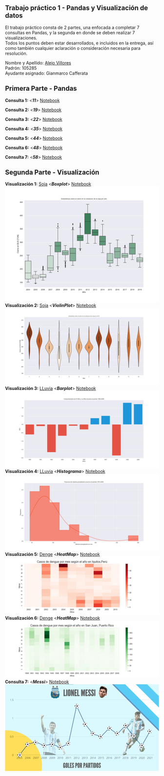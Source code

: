 Trabajo práctico 1 - Pandas y Visualización de datos
---

El trabajo práctico consta de 2 partes, una enfocada a completar 7 consultas en Pandas, y la
segunda en donde se deben realizar 7 visualizaciones. \
Todos los puntos deben estar desarrollados, e incluidos en la entrega, así como también cualquier aclaración o consideración
necesaria para resolución.

Nombre y Apellido: [Alejo Villores](https://github.com/alejovillores) \
Padrón: 105285 \
Ayudante asignado: Gianmarco Cafferata

## Primera Parte - Pandas
**Consulta 1:**  <***11***>  [Notebook](https://github.com/alejovillores/tp1_villores_alejo_pandas_visu/blob/main/pandas_consultas/ejercicio_11.ipynb) 

**Consulta 2:**  <***19***>  [Notebook](https://github.com/alejovillores/tp1_villores_alejo_pandas_visu/blob/main/pandas_consultas/ejercicio_19.ipynb) 

**Consulta 3:**  <***22***>  [Notebook](https://github.com/alejovillores/tp1_villores_alejo_pandas_visu/blob/main/pandas_consultas/ejercicio_22.ipynb) 

**Consulta 4:**  <***35***>  [Notebook](https://github.com/alejovillores/tp1_villores_alejo_pandas_visu/blob/main/pandas_consultas/ejercicio_35.ipynb) 

**Consulta 5:**  <***44***>  [Notebook](https://github.com/alejovillores/tp1_villores_alejo_pandas_visu/blob/main/pandas_consultas/ejercicio_44.ipynb) 

**Consulta 6:**  <***48***>  [Notebook](https://github.com/alejovillores/tp1_villores_alejo_pandas_visu/blob/main/pandas_consultas/ejercicio_48.ipynb) 

**Consulta 7:**  <***58***>  [Notebook](https://github.com/alejovillores/tp1_villores_alejo_pandas_visu/blob/main/pandas_consultas/ejercicio_58.ipynb) 

## Segunda Parte - Visualización

**Visualización 1:**  [Soja](https://metadata.fundacionsadosky.org.ar/competition/11/)  <***Boxplot***> [Notebook](https://github.com/alejovillores/tp1_villores_alejo_pandas_visu/blob/main/pandas_visualizaciones/soja_visualizacion..ipynb)
![image](https://github.com/alejovillores/tp1_villores_alejo_pandas_visu/blob/main/box_plot_soja.png)
**Visualización 2:**  [Soja](https://metadata.fundacionsadosky.org.ar/competition/11/) <***ViolinPlot***>  [Notebook](https://github.com/alejovillores/tp1_villores_alejo_pandas_visu/blob/main/pandas_visualizaciones/soja_visualizacion..ipynb)
![image](https://github.com/alejovillores/tp1_villores_alejo_pandas_visu/blob/main/violinplot_soja.png)
**Visualización 3:**  [LLuvia](https://metadata.fundacionsadosky.org.ar/competition/15/) <***Barplot***>  [Notebook](https://github.com/alejovillores/tp1_villores_alejo_pandas_visu/blob/main/pandas_visualizaciones/lluvia_san_luis.ipynb)
![image](https://github.com/alejovillores/tp1_villores_alejo_pandas_visu/blob/main/elnino_la_nina.png)
**Visualización 4:** [LLuvia](https://metadata.fundacionsadosky.org.ar/competition/15/) <***Histograma***>  [Notebook](https://github.com/alejovillores/tp1_villores_alejo_pandas_visu/blob/main/pandas_visualizaciones/lluvia_san_luis.ipynb) 
![image](https://github.com/alejovillores/tp1_villores_alejo_pandas_visu/blob/main/histograma_san_luis.png)
**Visualización 5:** [Denge](https://www.drivendata.org/competitions/44/dengai-predicting-disease-spread/page/80/) <***HeatMap***>  [Notebook](https://github.com/alejovillores/tp1_villores_alejo_pandas_visu/blob/main/pandas_visualizaciones/heat_map_dengue.ipynb)
![image](https://github.com/alejovillores/tp1_villores_alejo_pandas_visu/blob/main/heat_map_peru.png)
**Visualización 6:** [Denge](https://www.drivendata.org/competitions/44/dengai-predicting-disease-spread/page/80/) <***HeatMap***>  [Notebook](https://github.com/alejovillores/tp1_villores_alejo_pandas_visu/blob/main/pandas_visualizaciones/heat_map_dengue.ipynb)
![image](https://github.com/alejovillores/tp1_villores_alejo_pandas_visu/blob/main/heat_map_pr.png)
**Consulta 7:**  <***Messi***>  [Notebook](https://github.com/alejovillores/tp1_villores_alejo_pandas_visu/blob/main/pandas_consultas/ejercicio_58.ipynb)
![image](https://github.com/alejovillores/tp1_villores_alejo_pandas_visu/blob/main/goles_x_partido_messi.png)
